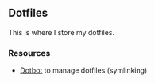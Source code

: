## Dotfiles
This is where I store my dotfiles.

### Resources
- [Dotbot](https://github.com/anishathalye/dotbot) to manage dotfiles (symlinking)
